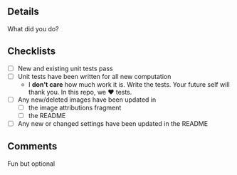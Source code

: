 ## Details
What did you do?

## Checklists
* [ ] New and existing unit tests pass
* [ ] Unit tests have been written for all new computation
    * I __don't care__ how much work it is. Write the tests. Your future self will thank you. In this repo, we ♥ tests.
* [ ] Any new/deleted images have been updated in
    * [ ] the image attributions fragment
    * [ ] the README
* [ ]  Any new or changed settings have been updated in the README

## Comments
Fun but optional
